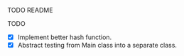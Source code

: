 TODO README

TODO
- [x] Implement better hash function.
- [x] Abstract testing from Main class into a separate class.